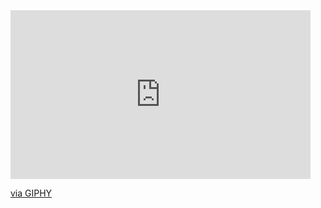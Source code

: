 
<iframe src="https://giphy.com/embed/hR6Q01jCXOr31wctJw" width="480" height="270" frameBorder="0" class="giphy-embed"
    allowFullScreen></iframe>
<p><a href="https://giphy.com/gifs/hR6Q01jCXOr31wctJw">via GIPHY</a></p>
